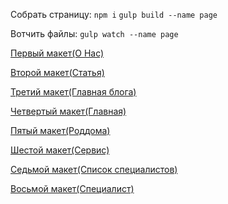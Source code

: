 Собрать страницу:
`npm i`
`gulp build --name page`

Вотчить файлы: `gulp watch --name page`

[Первый макет(О Нас)](https://rawgit.com/trixartem/new-build-project/master/about-2/dist/index.html)

[Второй макет(Статья)](https://rawgit.com/trixartem/new-build-project/master/blog-article/dist/index.html)

[Третий макет(Главная блога)](https://rawgit.com/trixartem/new-build-project/master/blog-main/dist/index.html)

[Четвертый макет(Главная)](https://rawgit.com/trixartem/new-build-project/master/main/dist/index.html)

[Пятый макет(Роддома)](https://rawgit.com/trixartem/new-build-project/master/roddoma/dist/index.html)

[Шестой макет(Сервис)](https://rawgit.com/trixartem/new-build-project/master/services/dist/index.html)

[Седьмой макет(Список специалистов)](https://rawgit.com/trixartem/new-build-project/master/specialists-about/dist/index.html)

[Восьмой макет(Специалист)](https://rawgit.com/trixartem/new-build-project/master/specialist/dist/index.html)

